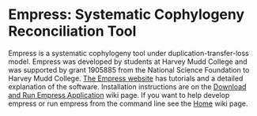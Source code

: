 # Empress: Systematic Cophylogeny Reconciliation Tool

Empress is a systematic cophylogeny tool under duplication-transfer-loss model. Empress was developed by students at Harvey Mudd College and was supported by grant 1905885 from the National Science Foundation to Harvey Mudd College. [The Empress website](https://sites.google.com/g.hmc.edu/empress/) has tutorials and a detailed explanation of the software. Installation instructions are on the [Download and Run Empress Application](https://github.com/ssantichaivekin/empress/wiki/Download-and-run-empress-GUI-executables-for-macOS,-Linux,-Windows) wiki page. If you want to help develop empress or run empress from the command line see the [Home](https://github.com/ssantichaivekin/empress/wiki) wiki page.
